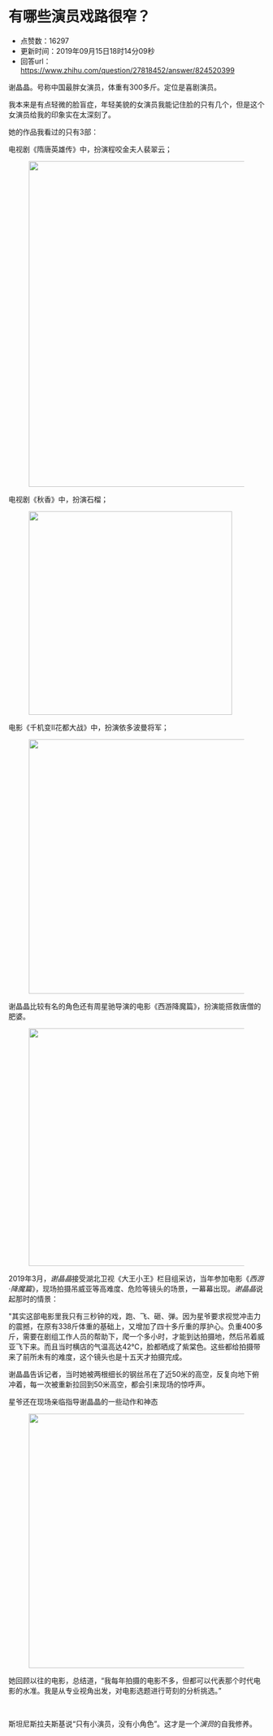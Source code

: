 # 有哪些演员戏路很窄？
- 点赞数：16297
- 更新时间：2019年09月15日18时14分09秒
- 回答url：https://www.zhihu.com/question/27818452/answer/824520399
<body>
 <p data-pid="ZtqZKL79">谢晶晶。号称中国最胖女演员，体重有300多斤。定位是喜剧演员。</p>
 <p data-pid="iODD0yhy">我本来是有点轻微的脸盲症，年轻美貌的女演员我能记住脸的只有几个，但是这个女演员给我的印象实在太深刻了。</p>
 <p data-pid="URpOklij">她的作品我看过的只有3部：</p>
 <p data-pid="g4Tci8do">电视剧《隋唐英雄传》中，扮演程咬金夫人裴翠云；</p>
 <figure data-size="normal">
  <img src="https://picx.zhimg.com/50/v2-9ab7afca044316406bec3b03c05e13b7_720w.jpg?source=1940ef5c" data-caption="" data-size="normal" data-rawwidth="640" data-rawheight="924" data-original-token="v2-9ab7afca044316406bec3b03c05e13b7" data-default-watermark-src="https://picx.zhimg.com/50/v2-0f7446b9cfbc45895e67973a620a7791_720w.jpg?source=1940ef5c" class="origin_image zh-lightbox-thumb" width="640" data-original="https://pic1.zhimg.com/v2-9ab7afca044316406bec3b03c05e13b7_r.jpg?source=1940ef5c">
 </figure>
 <p data-pid="G2mhu-8u">电视剧《秋香》中，扮演石榴；</p>
 <figure data-size="normal">
  <img src="https://picx.zhimg.com/50/v2-d3a50817694d13a65a902387f58fbd26_720w.gif?source=1940ef5c" data-caption="" data-size="normal" data-rawwidth="400" data-rawheight="224" data-original-token="v2-d3a50817694d13a65a902387f58fbd26" data-thumbnail="https://pic1.zhimg.com/50/v2-d3a50817694d13a65a902387f58fbd26_720w.jpg?source=1940ef5c" class="content_image" width="400">
 </figure>
 <p data-pid="Vh2QHc3Z">电影《千机变II花都大战》中，扮演依多波曼将军；</p>
 <figure data-size="normal">
  <img src="https://picx.zhimg.com/50/v2-45430a8935eff20c22d5fb79dee09046_720w.jpg?source=1940ef5c" data-caption="" data-size="normal" data-rawwidth="500" data-rawheight="1096" data-original-token="v2-45430a8935eff20c22d5fb79dee09046" data-default-watermark-src="https://picx.zhimg.com/50/v2-7d39144c19956bda28c212c05ee3cdaf_720w.jpg?source=1940ef5c" class="origin_image zh-lightbox-thumb" width="500" data-original="https://pic1.zhimg.com/v2-45430a8935eff20c22d5fb79dee09046_r.jpg?source=1940ef5c">
 </figure>
 <p data-pid="REAztWUY">谢晶晶比较有名的角色还有周星驰导演的电影《西游降魔篇》，扮演能搭救唐僧的肥婆。</p>
 <figure data-size="normal">
  <img src="https://pica.zhimg.com/50/v2-cf083aa4e24ffe4f53e61fe59bb80627_720w.jpg?source=1940ef5c" data-caption="" data-size="normal" data-rawwidth="467" data-rawheight="543" data-original-token="v2-cf083aa4e24ffe4f53e61fe59bb80627" data-default-watermark-src="https://picx.zhimg.com/50/v2-98d9cb74b8fe81c4eab3a4895269ecd4_720w.jpg?source=1940ef5c" class="origin_image zh-lightbox-thumb" width="467" data-original="https://picx.zhimg.com/v2-cf083aa4e24ffe4f53e61fe59bb80627_r.jpg?source=1940ef5c">
 </figure>
 <p data-pid="Hqr3RGXj">2019年3月，<i>谢晶晶</i>接受湖北卫视《大王小王》栏目组采访，当年参加电影《<i>西游</i>·<i>降魔篇</i>》，现场拍摄吊威亚等高难度、危险等镜头的场景，一幕幕出现。<i>谢晶晶</i>说起那时的情景：</p>
 <p data-pid="ozM5y0f5">"其实这部电影里我只有三秒钟的戏，跑、飞、砸、弹。因为星爷要求视觉冲击力的震撼，在原有338斤体重的基础上，又增加了四十多斤重的厚护心。负重400多斤，需要在剧组工作人员的帮助下，爬一个多小时，才能到达拍摄地，然后吊着威亚飞下来。而且当时横店的气温高达42℃，脸都晒成了紫棠色。这些都给拍摄带来了前所未有的难度，这个镜头也是十五天才拍摄完成。</p>
 <p data-pid="HCC1oOLr">谢晶晶告诉记者，当时她被两根细长的钢丝吊在了近50米的高空，反复向地下俯冲着，每一次被重新拉回到50米高空，都会引来现场的惊呼声。</p>
 <p data-pid="6uwouWVa">星爷还在现场亲临指导谢晶晶的一些动作和神态</p>
 <figure data-size="normal">
  <img src="https://pic1.zhimg.com/50/v2-b69fbd9ac13c73e514d5b61c33688ecc_720w.jpg?source=1940ef5c" data-caption="" data-size="normal" data-rawwidth="500" data-rawheight="326" data-original-token="v2-b69fbd9ac13c73e514d5b61c33688ecc" data-default-watermark-src="https://picx.zhimg.com/50/v2-0b981069d437cc1d579e21acc31a67a6_720w.jpg?source=1940ef5c" class="origin_image zh-lightbox-thumb" width="500" data-original="https://picx.zhimg.com/v2-b69fbd9ac13c73e514d5b61c33688ecc_r.jpg?source=1940ef5c">
 </figure>
 <p data-pid="ZiYp4MyV">她回顾以往的电影，总结道，“我每年拍摄的电影不多，但都可以代表那个时代电影的水准。我是从专业视角出发，对电影选题进行苛刻的分析挑选。”</p>
 <p class="ztext-empty-paragraph"><br></p>
 <p data-pid="USbJaIac">斯坦尼斯拉夫斯基说“只有小演员，没有小角色”。这才是一个<i>演员</i>的自我修养。</p>
 <p></p>
 <p></p>
 <p></p>
 <p></p>
</body>